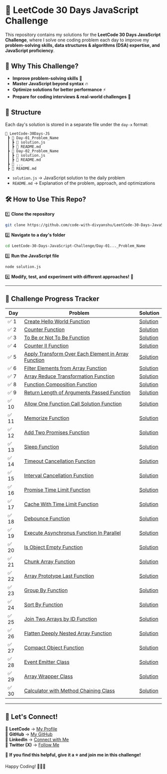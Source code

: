# 🚀 LeetCode 30 Days JavaScript Challenge

This repository contains my solutions for the **LeetCode 30 Days JavaScript Challenge**, where I solve one coding problem each day to improve my **problem-solving skills, data structures & algorithms (DSA) expertise, and JavaScript proficiency**.

## 📌 **Why This Challenge?**

- **Improve problem-solving skills** 🧠
- **Master JavaScript beyond syntax** 🔥
- **Optimize solutions for better performance** ⚡
- **Prepare for coding interviews & real-world challenges** 💼

## 📑 **Structure**

Each day's solution is stored in a separate file under the `day-x` format:

```
📂 LeetCode-30Days-JS
 ┣ 📂 Day-01_Problem_Name
 ┃ ┣ 📜 solution.js
 ┃ ┣ 📜 README.md
 ┣ 📂 Day-02_Problem_Name
 ┃ ┣ 📜 solution.js
 ┃ ┣ 📜 README.md
 ┣ 📂 ...
 ┣ 📜 README.md
```

- `solution.js` → JavaScript solution to the daily problem
- `README.md` → Explanation of the problem, approach, and optimizations

## 🛠 **How to Use This Repo?**

1️⃣ **Clone the repository**

```bash
git clone https://github.com/code-with-divyanshu/LeetCode-30-Days-JavaScript-Challenge.git
```

2️⃣ **Navigate to a day's folder**

```bash
cd LeetCode-30-Days-JavaScript-Challenge/Day-01..._Problem_Name
```

3️⃣ **Run the JavaScript file**

```bash
node solution.js
```

4️⃣ **Modify, test, and experiment with different approaches!** 🚀

---

## 📆 **Challenge Progress Tracker**

| Day   | Problem                                                                                                                          | Solution                                                                                                                                  |
| ----- | -------------------------------------------------------------------------------------------------------------------------------- | ----------------------------------------------------------------------------------------------------------------------------------------- |
| ✅ 1  | [Create Hello World Function](https://leetcode.com/problems/create-hello-world-function/description/)                            | [Solution](https://github.com/code-with-divyanshu/LeetCode-30-Days-JavaScript-Challenge/blob/main/Day_01_Create_Hello_World_Function)     |
| ✅ 2  | [Counter Function](https://leetcode.com/problems/counter/description/)                                                           | [Solution](https://github.com/code-with-divyanshu/LeetCode-30-Days-JavaScript-Challenge/tree/main/Day_02_Counter)                         |
| ✅ 3  | [To Be or Not To Be Function](https://leetcode.com/problems/to-be-or-not-to-be/description/)                                     | [Solution](https://github.com/code-with-divyanshu/LeetCode-30-Days-JavaScript-Challenge/tree/main/Day_03_ToBe_NotToBe)                    |
| ✅ 4  | [Counter II Function](https://leetcode.com/problems/counter-ii/description/)                                                     | [Solution](https://github.com/code-with-divyanshu/LeetCode-30-Days-JavaScript-Challenge/tree/main/Day_04_Counter_II)                      |
| ✅ 5  | [Apply Transform Over Each Element in Array Function](https://leetcode.com/problems/apply-transform-over-each-element-in-array/) | [Solution](https://github.com/code-with-divyanshu/LeetCode-30-Days-JavaScript-Challenge/tree/main/Day_05_Array_Transform)                 |
| ✅ 6  | [Filter Elements from Array Function](https://leetcode.com/problems/filter-elements-from-array/description/)                     | [Solution](https://github.com/code-with-divyanshu/LeetCode-30-Days-JavaScript-Challenge/tree/main/Day_06_Filter_Array)                    |
| ✅ 7  | [Array Reduce Transformation Function](https://leetcode.com/problems/array-reduce-transformation/description/)                   | [Solution](https://github.com/code-with-divyanshu/LeetCode-30-Days-JavaScript-Challenge/tree/main/Day_07_Reduce_Array)                    |
| ✅ 8  | [Function Composition Function](https://leetcode.com/problems/function-composition/description/)                                 | [Solution](https://github.com/code-with-divyanshu/LeetCode-30-Days-JavaScript-Challenge/tree/main/Day_08_Function_Composition)            |
| ✅ 9  | [Return Length of Arguments Passed Function](https://leetcode.com/problems/return-length-of-arguments-passed/description/)       | [Solution](https://github.com/code-with-divyanshu/LeetCode-30-Days-JavaScript-Challenge/tree/main/Day_09_Return_Length_Argument)          |
| ✅ 10 | [Allow One Function Call Solution Function](https://leetcode.com/problems/allow-one-function-call/description/)                  | [Solution](https://github.com/code-with-divyanshu/LeetCode-30-Days-JavaScript-Challenge/tree/main/Day_10_Allow_One_Function_Call)         |
| ✅ 11 | [Memorize Function](https://leetcode.com/problems/memoize/description/)                                                          | [Solution](https://github.com/code-with-divyanshu/LeetCode-30-Days-JavaScript-Challenge/tree/main/Day_11_Memorize)                        |
| ✅ 12 | [Add Two Promises Function](https://leetcode.com/problems/add-two-promises/description/)                                         | [Solution](https://github.com/code-with-divyanshu/LeetCode-30-Days-JavaScript-Challenge/tree/main/Day_12_Add_Two_Promises)                |
| ✅ 13 | [Sleep Function](https://leetcode.com/problems/sleep/description)                                                                | [Solution](https://github.com/code-with-divyanshu/LeetCode-30-Days-JavaScript-Challenge/tree/main/Day_13_Sleep)                           |
| ✅ 14 | [Timeout Cancellation Function](https://leetcode.com/problems/timeout-cancellation/description)                                  | [Solution](https://github.com/code-with-divyanshu/LeetCode-30-Days-JavaScript-Challenge/tree/main/Day_14_Timeout_Cancellation)            |
| ✅ 15 | [Interval Cancellation Function](https://leetcode.com/problems/interval-cancellation/description)                                | [Solution](https://github.com/code-with-divyanshu/LeetCode-30-Days-JavaScript-Challenge/tree/main/Day_15_Interval_Cancellation)           |
| ✅ 16 | [Promise Time Limit Function](https://leetcode.com/problems/promise-time-limit/description/)                                     | [Solution](https://github.com/code-with-divyanshu/LeetCode-30-Days-JavaScript-Challenge/tree/main/Day_16_Promise_Time_Limit)              |
| ✅ 17 | [Cache With Time Limit Function](https://leetcode.com/problems/cache-with-time-limit/description/)                               | [Solution](https://github.com/code-with-divyanshu/LeetCode-30-Days-JavaScript-Challenge/tree/main/Day_17_Cache_With_Time_Limit)           |
| ✅ 18 | [Debounce Function](https://leetcode.com/problems/debounce/description)                                                          | [Solution](https://github.com/code-with-divyanshu/LeetCode-30-Days-JavaScript-Challenge/tree/main/Day_18_Debounce)                        |
| ✅ 19 | [Execute Asynchronus Function In Parallel](https://leetcode.com/problems/execute-asynchronous-functions-in-parallel/description) | [Solution](https://github.com/code-with-divyanshu/LeetCode-30-Days-JavaScript-Challenge/tree/main/Day_19_Execute_Async_Fn_Parallel)       |
| ✅ 20 | [Is Object Empty Function](https://leetcode.com/problems/is-object-empty/description/)                                           | [Solution](https://github.com/code-with-divyanshu/LeetCode-30-Days-JavaScript-Challenge/tree/main/Day_20_IsObject_Empty)                  |
| ✅ 21 | [Chunk Array Function](https://leetcode.com/problems/chunk-array/description/)                                                   | [Solution](https://github.com/code-with-divyanshu/LeetCode-30-Days-JavaScript-Challenge/tree/main/Day_21_Chunk_Array)                     |
| ✅ 22 | [Array Prototype Last Function](https://leetcode.com/problems/array-prototype-last/description/)                                 | [Solution](https://github.com/code-with-divyanshu/LeetCode-30-Days-JavaScript-Challenge/tree/main/Day_22_Array_Prototype_Last)            |
| ✅ 23 | [Group By Function](https://leetcode.com/problems/group-by/description/)                                                         | [Solution](https://github.com/code-with-divyanshu/LeetCode-30-Days-JavaScript-Challenge/tree/main/Day_23_Group_By)                        |
| ✅ 24 | [Sort By Function](https://leetcode.com/problems/sort-by/description/)                                                           | [Solution](https://github.com/code-with-divyanshu/LeetCode-30-Days-JavaScript-Challenge/tree/main/Day_24_Sort_By)                         |
| ✅ 25 | [Join Two Arrays by ID Function](https://leetcode.com/problems/join-two-arrays-by-id/description/)                               | [Solution](https://github.com/code-with-divyanshu/LeetCode-30-Days-JavaScript-Challenge/tree/main/Day_25_Join_Two_Arrays_by_ID)           |
| ✅ 26 | [Flatten Deeply Nested Array Function](https://leetcode.com/problems/flatten-deeply-nested-array/description/)                   | [Solution](https://github.com/code-with-divyanshu/LeetCode-30-Days-JavaScript-Challenge/tree/main/Day_26_Flatten_Deeply_Nested_Array)     |
| ✅ 27 | [Compact Object Function](https://leetcode.com/problems/compact-object/description/)                                             | [Solution](https://github.com/code-with-divyanshu/LeetCode-30-Days-JavaScript-Challenge/tree/main/Day_27_Compact_Object)                  |
| ✅ 28 | [Event Emitter Class](https://leetcode.com/problems/event-emitter/description/)                                                  | [Solution](https://github.com/code-with-divyanshu/LeetCode-30-Days-JavaScript-Challenge/tree/main/Day_28_Event_Emitter)                   |
| ✅ 29 | [Array Wrapper Class](https://leetcode.com/problems/array-wrapper/description)                                                   | [Solution](https://github.com/code-with-divyanshu/LeetCode-30-Days-JavaScript-Challenge/tree/main/Day_29_Array_Wrapper)                   |
| ✅ 30 | [Calculator with Method Chaining Class](https://leetcode.com/problems/calculator-with-method-chaining/description/)              | [Solution](https://github.com/code-with-divyanshu/LeetCode-30-Days-JavaScript-Challenge/tree/main/Day_30_Calculator_with_Method_Chaining) |

---

## 📌 **Let's Connect!**

🔗 **LeetCode** → [My Profile](https://leetcode.com/u/runl4AVDwJ/)  
🔗 **GitHub** → [My GitHub](https://github.com/code-with-divyanshu)  
🔗 **LinkedIn** → [Connect with Me](https://www.linkedin.com/in/divyanshu-bartwal-b7b058286/)  
🔗 **Twitter (X)** → [Follow Me](https://x.com/DivyanshuB21040)

🙌 **If you find this helpful, give it a ⭐ and join me in this challenge!**

Happy Coding! 👨‍💻🔥
